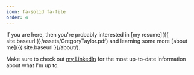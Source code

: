 ```yaml
---
icon: fa-solid fa-file
order: 4
---
```


If you are here, then you're probably interested in [my resume]({{ site.baseurl }}/assets/GregoryTaylor.pdf) and learning some more [about me]({{ site.baseurl }}/about/).

Make sure to check out [my LinkedIn](www.linkedin.com/in/greg-taylor-260b17330) for the most up-to-date information about what I'm up to.
